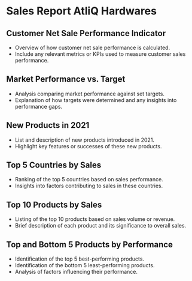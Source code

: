 # Sales Report AtliQ Hardwares

## Customer Net Sale Performance Indicator
- Overview of how customer net sale performance is calculated.
- Include any relevant metrics or KPIs used to measure customer sales performance.

## Market Performance vs. Target
- Analysis comparing market performance against set targets.
- Explanation of how targets were determined and any insights into performance gaps.

## New Products in 2021
- List and description of new products introduced in 2021.
- Highlight key features or successes of these new products.

## Top 5 Countries by Sales
- Ranking of the top 5 countries based on sales performance.
- Insights into factors contributing to sales in these countries.

## Top 10 Products by Sales
- Listing of the top 10 products based on sales volume or revenue.
- Brief description of each product and its significance to overall sales.

## Top and Bottom 5 Products by Performance
- Identification of the top 5 best-performing products.
- Identification of the bottom 5 least-performing products.
- Analysis of factors influencing their performance.
